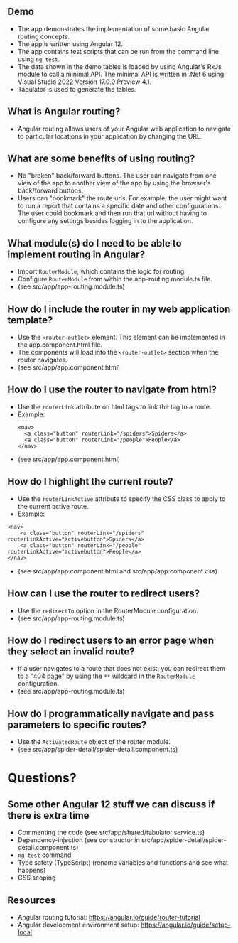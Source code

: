 ## Demo

- The app demonstrates the implementation of some basic Angular routing concepts. 
- The app is written using Angular 12. 
- The app contains test scripts that can be run from the command line using `ng test`.
- The data shown in the demo tables is loaded by using Angular's RxJs module to call a minimal API. The minimal API is written in .Net 6 using Visual Studio 2022 Version 17.0.0 Preview 4.1.
- Tabulator is used to generate the tables.

## What is Angular routing?

- Angular routing allows users of your Angular web application to navigate to particular locations in your application by changing the URL. 

## What are some benefits of using routing?

- No "broken" back/forward buttons. The user can navigate from one view of the app to another view of the app by using the browser's back/forward buttons.
- Users can "bookmark" the route urls. For example, the user might want to run a report that contains a specific date and other configurations. The user could bookmark and then run that url without having to configure any settings besides logging in to the application.

## What module(s) do I need to be able to implement routing in Angular?

- Import `RouterModule`, which contains the logic for routing.
- Configure `RouterModule` from within the app-routing.module.ts file.
- (see src/app/app-routing.module.ts)

## How do I include the router in my web application template?

- Use the `<router-outlet>` element. This element can be implemented in the app.component.html file.
- The components will load into the `<router-outlet>` section when the router navigates.
- (see src/app/app.component.html)

## How do I use the router to navigate from html?
 
- Use the `routerLink` attribute on html tags to link the tag to a route.
- Example:
  ```
  <nav>
    <a class="button" routerLink="/spiders">Spiders</a>
    <a class="button" routerLink="/people">People</a>
  </nav>
  ```
- (see src/app/app.component.html)

## How do I highlight the current route?
 
 - Use the `routerLinkActive` attribute to specify the CSS class to apply to the current active route.
 - Example:

```
<nav>
    <a class="button" routerLink="/spiders" routerLinkActive="activebutton">Spiders</a> 
    <a class="button" routerLink="/people" routerLinkActive="activebutton">People</a>
</nav>	
```
- (see src/app/app.component.html and src/app/app.component.css)

## How can I use the router to redirect users?
 
- Use the `redirectTo` option in the RouterModule configuration.
- (see src/app/app-routing.module.ts)

## How do I redirect users to an error page when they select an invalid route?
 
- If a user navigates to a route that does not exist, you can redirect them to a "404 page" by using the `**` wildcard in the `RouterModule` configuration.
- (see src/app/app-routing.module.ts)

## How do I programmatically navigate and pass parameters to specific routes?

- Use the `ActivatedRoute` object of the router module.
- (see src/app/spider-detail/spider-detail.component.ts)

# Questions?

## Some other Angular 12 stuff we can discuss if there is extra time
- Commenting the code (see src/app/shared/tabulator.service.ts)
- Dependency-injection (see constructor in src/app/spider-detail/spider-detail.component.ts)
- `ng test` command
- Type safety (TypeScript) (rename variables and functions and see what happens)
- CSS scoping

## Resources

- Angular routing tutorial: https://angular.io/guide/router-tutorial
- Angular development environment setup: https://angular.io/guide/setup-local
